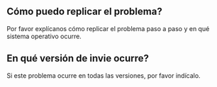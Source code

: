 ## Cómo puedo replicar el problema?
Por favor explícanos cómo replicar el problema paso a paso y en qué sistema operativo ocurre.
## En qué versión de invie ocurre?
Si este problema ocurre en todas las versiones, por favor indícalo.
